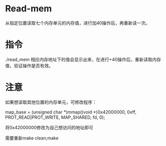 # Read-mem
从指定位置读取七个内存单元的内存值，进行加40操作后，再重新读一次。
# 指令
./read_mem
相应内存地址下的值会显示出来，在进行+40操作后，重新读取内存值，验证操作是否有效。
# 注意
如果想读取其他位置的内存单元，可修改程序：

map_base = (unsigned char *)mmap((void *)0x42000000, 0xff, PROT_READ|PROT_WRITE, MAP_SHARED, fd, 0);

将0x42000000修改为自己想访问的地址即可

需要重新make clean;make
